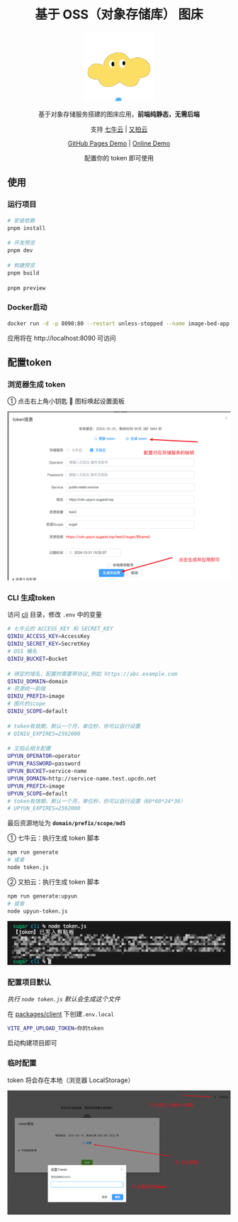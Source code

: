 <h1 align="center"> 基于 OSS（对象存储库） 图床 </h1>

<p align="center"><img width="160px" src="./public/favicon.ico"/></p>

<p align="center">基于对象存储服务搭建的图床应用，<strong>前端纯静态，无需后端</strong></p>

<p align="center">支持 <a target="_blank" href="https://www.qiniu.com/products/kodo">七牛云</a> | <a target="_blank" href="https://www.upyun.com/products/file-storage">又拍云</a></p>

<p align="center">
<a href="https://atqq.github.io/image-bed-qiniu/" target="_blank">GitHub Pages Demo</a> |
<a href="https://imgbed.sugarat.top/" target="_blank">Online Demo</a>
</p>

<p align="center">配置你的 token 即可使用</p>

## 使用
### 运行项目
```sh
# 安装依赖
pnpm install

# 开发预览
pnpm dev

# 构建预览
pnpm build

pnpm preview
```

### Docker启动
```sh
docker run -d -p 8090:80 --restart unless-stopped --name image-bed-app sugarjl/image-bed:latest
```
应用将在 http://localhost:8090 可访问

## 配置token
### 浏览器生成 token
① 点击右上角小钥匙 🔑 图标唤起设置面板

![浏览器生成 token](browser-token.png)

### CLI 生成token
访问 [cli](./../cli/) 目录，修改 `.env` 中的变量
```sh
# 七牛云的 ACCESS_KEY 和 SECRET_KEY
QINIU_ACCESS_KEY=AccessKey
QINIU_SECRET_KEY=SecretKey
# OSS 桶名
QINIU_BUCKET=Bucket

# 绑定的域名，配置时需要带协议,例如 https://abc.example.com
QINIU_DOMAIN=domain
# 资源统一前缀
QINIU_PREFIX=image
# 图片的scope
QINIU_SCOPE=default

# token有效期，默认一个月，单位秒，你可以自行设置
# QINIU_EXPIRES=2592000

# 又拍云相关配置
UPYUN_OPERATOR=operator
UPYUN_PASSWORD=password
UPYUN_BUCKET=service-name
UPYUN_DOMAIN=http://service-name.test.upcdn.net
UPYUN_PREFIX=image
UPYUN_SCOPE=default
# token有效期，默认一个月，单位秒，你可以自行设置（60*60*24*30）
# UPYUN_EXPIRES=2592000
```
最后资源地址为 **`domain/prefix/scope/md5`**

① 七牛云：执行生成 token 脚本
```sh
npm run generate
# 或者
node token.js
```

② 又拍云：执行生成 token 脚本
```sh
npm run generate:upyun
# 或者
node upyun-token.js
```

![token-snippet](./token.png)

### 配置项目默认
*执行 `node token.js` 默认会生成这个文件*

在 [packages/client](./../client/) 下创建`.env.local`
```sh
VITE_APP_UPLOAD_TOKEN=你的token
```

启动构建项目即可

### 临时配置
token 将会存在本地（浏览器 LocalStorage）

![cv token](./cv-token.png)
